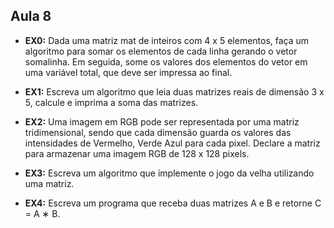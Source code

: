 ## Aula 8

- __EX0:__ Dada uma matriz mat de inteiros com 4 x 5 elementos, faça um algoritmo para somar os elementos de cada linha gerando o vetor somalinha. Em seguida, some os valores dos elementos do vetor em uma variável total, que deve ser impressa ao final.

- __EX1:__ Escreva um algoritmo que leia duas matrizes reais de dimensão 3 x 5, calcule e imprima a soma das matrizes.

- __EX2:__ Uma imagem em RGB pode ser representada por uma matriz tridimensional, sendo que cada dimensão guarda os valores das intensidades de Vermelho, Verde  Azul para cada pixel. Declare a matriz para armazenar uma imagem RGB de 128 x 128 pixels.

- __EX3:__ Escreva um algoritmo que implemente o jogo da velha utilizando uma matriz.

- __EX4:__ Escreva um programa que receba duas matrizes A e B e retorne C = A ∗ B.
